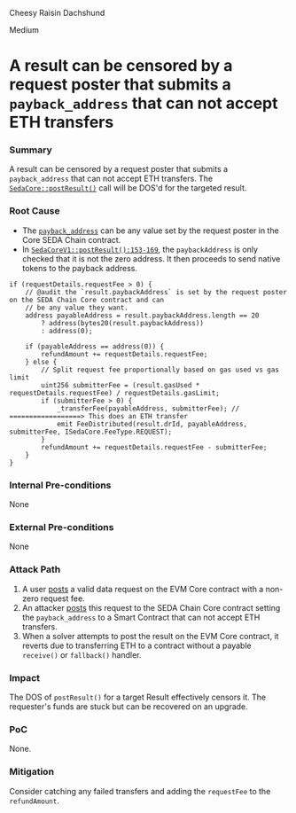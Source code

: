 Cheesy Raisin Dachshund

Medium

# A result can be censored by a request poster that submits a `payback_address` that can not accept ETH transfers

### Summary

A result can be censored by a request poster that submits a `payback_address` that can not accept ETH transfers. The
[`SedaCore::postResult()`](https://github.com/sherlock-audit/2024-12-seda-protocol/blob/main/seda-evm-contracts/contracts/core/SedaCoreV1.sol#L122-L126) call will be DOS'd for the targeted result.

### Root Cause

- The [`payback_address`](https://github.com/sherlock-audit/2024-12-seda-protocol/blob/main/seda-chain-contracts/contract/src/msgs/data_requests/execute/post_request.rs#L92) can be any value set by the request poster in the Core SEDA Chain contract.
- In [`SedaCoreV1::postResult():153-169`](https://github.com/sherlock-audit/2024-12-seda-protocol/blob/main/seda-evm-contracts/contracts/core/SedaCoreV1.sol#L153-L169), the `paybackAddress` is only checked that it is not the zero address.
It then proceeds to send native tokens to the payback address.
```solidity
if (requestDetails.requestFee > 0) {
    // @audit the `result.paybackAddress` is set by the request poster on the SEDA Chain Core contract and can
    // be any value they want.
    address payableAddress = result.paybackAddress.length == 20
        ? address(bytes20(result.paybackAddress))
        : address(0);

    if (payableAddress == address(0)) {
        refundAmount += requestDetails.requestFee;
    } else {
        // Split request fee proportionally based on gas used vs gas limit
        uint256 submitterFee = (result.gasUsed * requestDetails.requestFee) / requestDetails.gasLimit;
        if (submitterFee > 0) {
            _transferFee(payableAddress, submitterFee); // ==================> This does an ETH transfer
            emit FeeDistributed(result.drId, payableAddress, submitterFee, ISedaCore.FeeType.REQUEST);
        }
        refundAmount += requestDetails.requestFee - submitterFee;
    }
}
```

### Internal Pre-conditions
None

### External Pre-conditions
None

### Attack Path

1. A user [posts](https://github.com/sherlock-audit/2024-12-seda-protocol/blob/main/seda-evm-contracts/contracts/core/SedaCoreV1.sol#L91-L118) a valid data request on the EVM Core contract with a non-zero request fee. 
2. An attacker [posts](https://github.com/sherlock-audit/2024-12-seda-protocol/blob/main/seda-chain-contracts/contract/src/msgs/data_requests/execute/post_request.rs#L9) this request to the SEDA Chain Core contract setting the `payback_address` to a Smart Contract that can not accept ETH transfers.
3. When a solver attempts to post the result on the EVM Core contract, it reverts due to transferring ETH to a contract without a payable `receive()` or `fallback()` handler.


### Impact

The DOS of `postResult()` for a target Result effectively censors it. The requester's funds are stuck but can be recovered on an upgrade.

### PoC
None.


### Mitigation
Consider catching any failed transfers and adding the `requestFee` to the `refundAmount`.